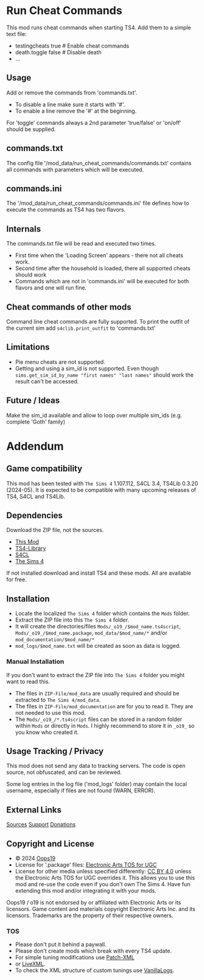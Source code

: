 # Run Cheat Commands

This mod runs cheat commands when starting TS4. Add them to a simple text file:
* testingcheats true  # Enable cheat commands
* death.toggle false  # Disable death
* ...


## Usage
Add or remove the commands from 'commands.txt'. 
* To disable a line make sure it starts with '#'.
* To enable a line remove the '#' at the beginning.

For 'toggle' commands always a 2nd parameter 'true/false' or 'on/off' should be supplied.

## commands.txt
The config file '/mod_data/run_cheat_commands/commands.txt' contains all commands with parameters which will be executed.

## commands.ini
The '/mod_data/run_cheat_commands/commands.ini' file defines how to execute the commands as TS4 has two flavors.

## Internals
The commands.txt file will be read and executed two times.
* First time when the 'Loading Screen' appears - there not all cheats work.
* Second time after the household is loaded, there all supported cheats should work
* Commands which are not in 'commands.ini' will be executed for both flavors and one will run fine.

## Cheat commands of other mods
Command line cheat commands are fully supported. 
To print the outfit of the current sim add `s4clib.print_outfit` to 'commands.txt'

## Limitations
* Pie menu cheats are not supported.
* Getting and using a sim_id is not supported. Even though `sims.get_sim_id_by_name "first names" "last names"` should work the result can't be accessed.

## Future / Ideas
Make the sim_id available and allow to loop over multiple sim_ids (e.g. complete 'Goth' family)


# Addendum

## Game compatibility
This mod has been tested with `The Sims 4` 1.107.112, S4CL 3.4, TS4Lib 0.3.20 (2024-05).
It is expected to be compatible with many upcoming releases of TS4, S4CL and TS4Lib.

## Dependencies
Download the ZIP file, not the sources.
* [This Mod](../../releases/latest)
* [TS4-Library](https://github.com/Oops19/TS4-Library/releases/latest)
* [S4CL](https://github.com/ColonolNutty/Sims4CommunityLibrary/releases/latest)
* [The Sims 4](https://www.ea.com/games/the-sims/the-sims-4)

If not installed download and install TS4 and these mods.
All are available for free.

## Installation
* Locate the localized `The Sims 4` folder which contains the `Mods` folder.
* Extract the ZIP file into this `The Sims 4` folder.
* It will create the directories/files `Mods/_o19_/$mod_name.ts4script`, `Mods/_o19_/$mod_name.package`, `mod_data/$mod_name/*` and/or `mod_documentation/$mod_name/*`
* `mod_logs/$mod_name.txt` will be created as soon as data is logged.

### Manual Installation
If you don't want to extract the ZIP file into `The Sims 4` folder you might want to read this. 
* The files in `ZIP-File/mod_data` are usually required and should be extracted to `The Sims 4/mod_data`.
* The files in `ZIP-File/mod_documentation` are for you to read it. They are not needed to use this mod.
* The `Mods/_o19_/*.ts4script` files can be stored in a random folder within `Mods` or directly in `Mods`. I highly recommend to store it in `_o19_` so you know who created it.

## Usage Tracking / Privacy
This mod does not send any data to tracking servers. The code is open source, not obfuscated, and can be reviewed.

Some log entries in the log file ('mod_logs' folder) may contain the local username, especially if files are not found (WARN, ERROR).

## External Links
[Sources](https://github.com/Oops19/)
[Support](https://discord.gg/d8X9aQ3jbm)
[Donations](https://www.patreon.com/o19)

## Copyright and License
* © 2024 [Oops19](https://github.com/Oops19)
* License for '.package' files: [Electronic Arts TOS for UGC](https://tos.ea.com/legalapp/WEBTERMS/US/en/PC/)  
* License for other media unless specified differently: [CC BY 4.0](https://creativecommons.org/licenses/by/4.0/) unless the Electronic Arts TOS for UGC overrides it.
This allows you to use this mod and re-use the code even if you don't own The Sims 4.
Have fun extending this mod and/or integrating it with your mods.

Oops19 / o19 is not endorsed by or affiliated with Electronic Arts or its licensors.
Game content and materials copyright Electronic Arts Inc. and its licensors. 
Trademarks are the property of their respective owners.

### TOS
* Please don't put it behind a paywall.
* Please don't create mods which break with every TS4 update.
* For simple tuning modifications use [Patch-XML](https://github.com/Oops19/TS4-PatchXML) 
* or [LiveXML](https://github.com/Oops19/TS4-LiveXML).
* To check the XML structure of custom tunings use [VanillaLogs](https://github.com/Oops19/TS4-VanillaLogs).
